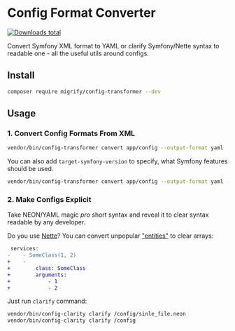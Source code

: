 # Config Format Converter

[![Downloads total](https://img.shields.io/packagist/dt/migrify/config-transformer.svg?style=flat-square)](https://packagist.org/packages/migrify/config-transformer/stats)

Convert Symfony XML format to YAML or clarify Symfony/Nette syntax to readable one - all the useful utils around configs.

## Install

```bash
composer require migrify/config-transformer --dev
```

## Usage

### 1. Convert Config Formats From XML

```bash
vendor/bin/config-transformer convert app/config --output-format yaml
```

You can also add `target-symfony-version` to specify, what Symfony features should be used.

```bash
vendor/bin/config-transformer convert app/config --output-format yaml --target-symfony-version 3.3
```

### 2. Make Configs Explicit

Take NEON/YAML magic *pro* short syntax and reveal it to clear syntax readable by any developer.

Do you use [Nette](https://nette.org/)? You can convert unpopular ["entities"](https://ne-on.org/) to clear arrays:

```diff
 services:
-    - SomeClass(1, 2)
+    -
+        class: SomeClass
+        arguments:
+            - 1
+            - 2
```

Just run `clarify` command:

```bash
vendor/bin/config-clarity clarify /config/sinle_file.neon
vendor/bin/config-clarity clarify /config
```
